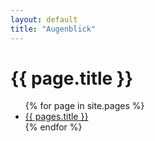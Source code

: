 ```yaml
---
layout: default
title: "Augenblick"
---
```


<h1>{{ page.title }}</h1>
<ul class="blog-posts">
  {% for page in site.pages %}
    <li class="post-item">
      <a href="{{ pages.url }}">{{ pages.title }}</a>
    </li>
  {% endfor %}
</ul>